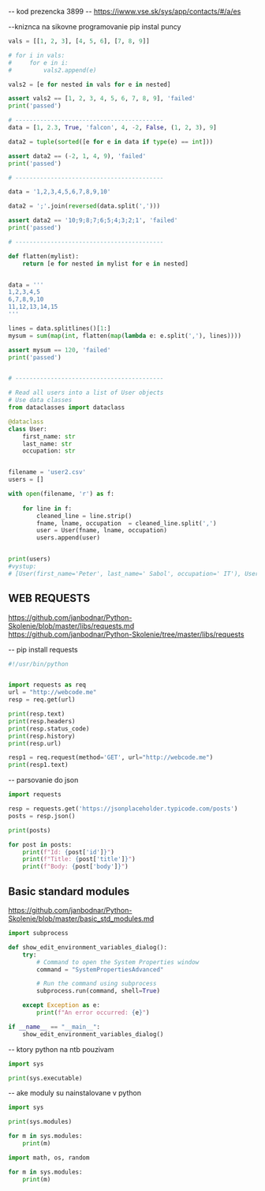 -- kod prezencka 3899
-- https://iwww.vse.sk/sys/app/contacts/#/a/es

--kniznca na sikovne programovanie
pip instal puncy

```python
vals = [[1, 2, 3], [4, 5, 6], [7, 8, 9]]

# for i in vals:
#     for e in i:
#         vals2.append(e)

vals2 = [e for nested in vals for e in nested]

assert vals2 == [1, 2, 3, 4, 5, 6, 7, 8, 9], 'failed'
print('passed')

# ------------------------------------------
data = [1, 2.3, True, 'falcon', 4, -2, False, (1, 2, 3), 9]

data2 = tuple(sorted([e for e in data if type(e) == int]))

assert data2 == (-2, 1, 4, 9), 'failed'
print('passed')

# ------------------------------------------

data = '1,2,3,4,5,6,7,8,9,10'

data2 = ';'.join(reversed(data.split(',')))

assert data2 == '10;9;8;7;6;5;4;3;2;1', 'failed'
print('passed')

# ------------------------------------------

def flatten(mylist):
    return [e for nested in mylist for e in nested]


data = '''
1,2,3,4,5
6,7,8,9,10
11,12,13,14,15
'''

lines = data.splitlines()[1:]
mysum = sum(map(int, flatten(map(lambda e: e.split(','), lines))))

assert mysum == 120, 'failed'
print('passed')


# ------------------------------------------

# Read all users into a list of User objects
# Use data classes
from dataclasses import dataclass

@dataclass
class User:
    first_name: str
    last_name: str
    occupation: str


filename = 'user2.csv'
users = []

with open(filename, 'r') as f:
    
    for line in f:
        cleaned_line = line.strip()
        fname, lname, occupation  = cleaned_line.split(',')
        user = User(fname, lname, occupation)
        users.append(user)


print(users)
#vystup:
# [User(first_name='Peter', last_name=' Sabol', occupation=' IT'), User(first_name='John', last_name=' Travolta', occupation=' Actor'), User(first_name='Miso', last_name=' Hanak', occupation=' IT')]

```


## WEB REQUESTS
https://github.com/janbodnar/Python-Skolenie/blob/master/libs/requests.md
https://github.com/janbodnar/Python-Skolenie/tree/master/libs/requests

-- pip install requests

```python
#!/usr/bin/python


import requests as req
url = "http://webcode.me"
resp = req.get(url)

print(resp.text)
print(resp.headers)
print(resp.status_code)
print(resp.history)
print(resp.url)

resp1 = req.request(method='GET', url="http://webcode.me")
print(resp1.text)
```


-- parsovanie do json

```python
import requests 

resp = requests.get('https://jsonplaceholder.typicode.com/posts')
posts = resp.json()

print(posts)

for post in posts:
    print(f"Id: {post['id']}")
    print(f"Title: {post['title']}")
    print(f"Body: {post['body']}")
```

## Basic standard modules
https://github.com/janbodnar/Python-Skolenie/blob/master/basic_std_modules.md

```python
import subprocess

def show_edit_environment_variables_dialog():
    try:
        # Command to open the System Properties window
        command = "SystemPropertiesAdvanced"

        # Run the command using subprocess
        subprocess.run(command, shell=True)

    except Exception as e:
        print(f"An error occurred: {e}")

if __name__ == "__main__":
    show_edit_environment_variables_dialog()
```

-- ktory python na ntb pouzivam


```python
import sys

print(sys.executable)
```

-- ake moduly su nainstalovane v python  


```python
import sys

print(sys.modules)

for m in sys.modules:
    print(m)

import math, os, random

for m in sys.modules:
    print(m)
```
